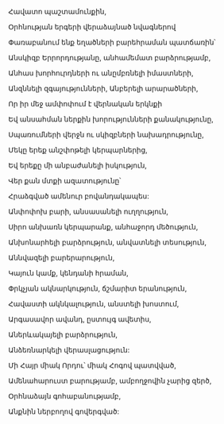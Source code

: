 Հավատո պաշտամունքին,

Օրհնության երգերի վերաձայնած նվագներով

Փառաբանում ենք եղածների բարեհրաման պատճառին՝

Անսկիզբ Երրորդությանը, անհամեմատ բարձրությամբ,

Անհաս խորհուրդների ու անըմբռնելի իմաստների,

Անզննելի զգայությունների, Անբերելի արարածների,

Որ իր մեջ ամփոփում է վերնական երկնքի

Եվ անսահման ներքին խորությունների քանակությունը,

Սպառումների վերջն ու սկիզբների նախադրությունը,

Մեկը երեք անշփոթելի կերպարներից,

Եվ երեքը մի անբաժանելի իսկություն,

Վեր քան մտքի ազատությունը՝

Հրաձգված ամենուր բովանդակապես:

Անփոփոխ բարի, անսասանելի ուղղություն,

Սիրո անխառն կերպարանք, անհաջորդ մեծություն,

Անխոնարհելի բարձրություն, անվատնելի տեսություն,

Աննվազելի բարերարություն,

Կայուն կամք, կենդանի հրաման,

Փրկչյան ակնարկություն, ճշմարիտ երանություն,

Հավաստի ակնկալություն, անստելի խոստում,

Արգասավոր ավանդ, ըստույգ ավետիս,

Աներևակայելի բարձրություն,

Անձեռնարկելի վերասլացություն:

Մի Հայր միակ Որդու՝ միակ Հոգով պատվված,

Ամենահարուստ բարությամբ, ամբողջովին չարից զերծ,

Օրհնաձայն գոհաբանությամբ,

Անքնին ներբողով գովերգված: